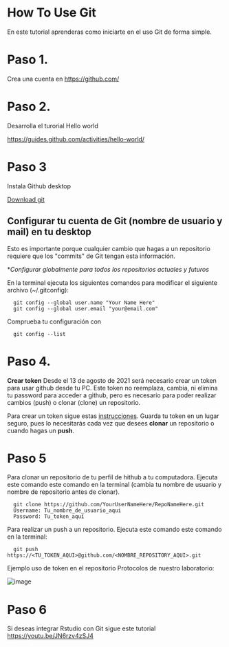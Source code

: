 # How To Use Git

En este tutorial aprenderas como iniciarte en el uso Git de forma simple.

# Paso 1.
Crea una cuenta en https://github.com/

# Paso 2.
Desarrolla el turorial Hello world

https://guides.github.com/activities/hello-world/

# Paso 3
Instala Github desktop

[Download git](https://docs.github.com/es/desktop/installing-and-configuring-github-desktop/installing-github-desktop)

## Configurar tu cuenta de Git (nombre de usuario y mail) en tu desktop

Esto es importante porque cualquier cambio que hagas a un repositorio requiere que los "commits" de Git tengan esta información.

**Configurar globalmente para todos los repositorios actuales y futuros*

En la terminal ejecuta los siguientes comandos para modificar el siguiente archivo (~/.gitconfig):

      git config --global user.name "Your Name Here"  
      git config --global user.email "your@email.com"

Comprueba tu configuración con 

      git config --list

# Paso 4.
**Crear token** 
Desde el 13 de agosto de 2021 será necesario crear un token para usar github desde tu PC. Este token no reemplaza, cambia, ni elimina tu password para acceder a github, pero es necesario para poder realizar cambios (push) o clonar (clone) un repositorio. 

Para crear un token sigue estas [instrucciones](https://docs.github.com/es/github/authenticating-to-github/keeping-your-account-and-data-secure/creating-a-personal-access-token). Guarda tu token en un lugar seguro, pues lo necesitarás cada vez que desees **clonar** un repositorio o cuando hagas un **push**.

# Paso 5

Para clonar un repositorio de tu perfil de hithub a tu computadora. Ejecuta este comando este comando en la terminal (cambia tu nombre de usuario y nombre de repositorio antes de clonar).

      git clone https://github.com/YourUserNameHere/RepoNameHere.git
      Username: Tu_nombre_de_usuario_aqui
      Password: Tu_token_aquí

Para realizar un push a un repositorio. Ejecuta este comando este comando en la terminal:

      git push https://<TU_TOKEN_AQUI>@github.com/<NOMBRE_REPOSITORY_AQUI>.git
    
Ejemplo uso de token en el repositorio Protocolos de nuestro laboratorio:    
    
   ![image](https://user-images.githubusercontent.com/70146916/129455914-93994ff7-78f2-4961-8a3b-ed00840a889a.png)


# Paso 6
Si deseas integrar Rstudio con Git sigue este tutorial
https://youtu.be/JN6rzv4zSJ4
